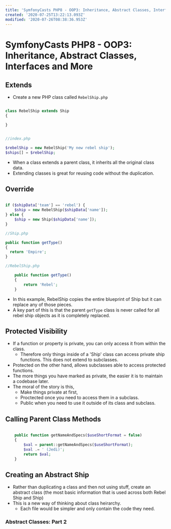 ```yaml
---
title: 'SymfonyCasts PHP8 - OOP3: Inheritance, Abstract Classes, Interfaces and More'
created: '2020-07-25T13:22:13.093Z'
modified: '2020-07-26T08:38:36.953Z'
---
```


# SymfonyCasts PHP8 - OOP3: Inheritance, Abstract Classes, Interfaces and More

## Extends

* Create a new PHP class called `RebelShip.php`

```php

class RebelShip extends Ship
{

}


//index.php

$rebelShip = new RebelShip('My new rebel ship');
$ships[] = $rebelShip;

```
* When a class extends a parent class, it inherits all the original class data.
* Extending classes is great for reusing code without the duplication.

## Override

```php

if ($shipData['team'] == 'rebel') {
    $ship = new RebelShip($shipData['name']);
} else {
    $ship = new Ship($shipData['name']);
}

//Ship.php

public function getType()
{
  return 'Empire';
}

//RebelShip.php

    public function getType()
    {
        return 'Rebel';
    }

```
* In this example, RebelShip copies the entire blueprint of Ship but it can replace any of those pieces.
* A key part of this is that the parent `getType` class is never called for all rebel ship objects as it is completely replaced.

## Protected Visibility

* If a function or property is private, you can only access it from within the class.
  * Therefore only things inside of a 'Ship' class can access private ship functions. This does not extend to subclasses.
* Protected on the other hand, allows subclasses able to access protected functions.
* The more things you have marked as private, the easier it is to maintain a codebase later.
* The moral of the story is this, 
  * Make things private at first, 
  * Proctected once you need to access them in a subclass. 
  * Public when you need to use it outside of its class and subclass.

## Calling Parent Class Methods

```php

    public function getNameAndSpecs($useShortFormat = false)
    {
        $val = parent::getNameAndSpecs($useShortFormat);
        $val .= ' (Jedi)';
        return $val;
    }

```

## Creating an Abstract Ship

* Rather than duplicating a class and then not using stuff, create an abstract class (the most basic information that is used across both Rebel Ship and Ship)
* This is a new way of thinking about class heirarchy.
  * Each file would be simpler and only contain the code they need.

### Abstract Classes: Part 2



